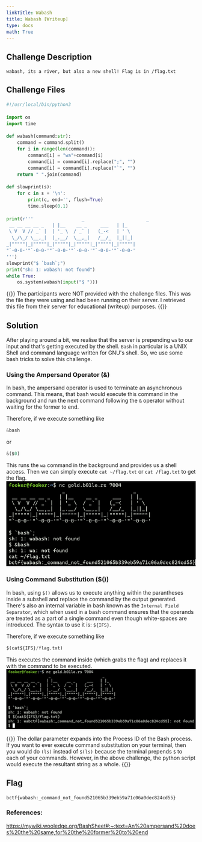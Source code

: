 ```yaml
---
linkTitle: Wabash
title: Wabash [Writeup]
type: docs
math: True
---
```

## Challenge Description

```
wabash, its a river, but also a new shell! Flag is in /flag.txt
```
## Challenge Files
```python
#!/usr/local/bin/python3

import os
import time

def wabash(command:str):
    command = command.split()
    for i in range(len(command)):
        command[i] = "wa"+command[i]
        command[i] = command[i].replace(";", "")
        command[i] = command[i].replace("`", "")
    return " ".join(command)

def slowprint(s):
    for c in s + '\n':
        print(c, end='', flush=True)
        time.sleep(0.1)

print(r'''                  _                       _
 __ __ __ __ _   | |__    __ _     ___   | |_
 \ V  V // _` |  | '_ \  / _` |   (_-<   | ' \
  \_/\_/ \__,_|  |_.__/  \__,_|   /__/_  |_||_|
_|"""""|_|"""""|_|"""""|_|"""""|_|"""""|_|"""""|
"`-0-0-'"`-0-0-'"`-0-0-'"`-0-0-'"`-0-0-'"`-0-0-'
''')
slowprint("$ `bash`;")
print("sh: 1: wabash: not found")
while True:
    os.system(wabash(input("$ ")))
```

{{<callout>}}
The participants were NOT provided with the challenge files. This was the file they were using and had been running on their server. I retrieved this file from their server for educational (writeup) purposes. 
{{</callout>}}

## Solution 
After playing around a bit, we realise that the server is prepending `wa` to our input and that's getting executed by the shell. `Bash` in particular is a UNIX Shell and command language written for GNU's shell. So, we use some bash tricks to solve this challenge. 

### Using the Ampersand Operator (&)
In bash, the ampersand operator is used to terminate an asynchronous command. This means, that bash would execute this command in the background and run the next command following the `&` operator without waiting for the former to end. 

Therefore, if we execute something like 
```python
&bash
```
or 
```python
&($0)
```
This runs the `wa` command in the background and provides us a shell access. Then we can simply execute `cat ~/flag.txt` or `cat /flag.txt` to get the flag.
![alt text](image-1.png)

### Using Command Substitution ($())
In bash, using `$()` allows us to execute anything within the parantheses inside a subshell and replace the command by the output generated. There's also an internal variable in bash known as the `Internal Field Separator`, which when used in a bash command ensures that the operands are treated as a part of a single command even though white-spaces are introduced. The syntax to use it is: `${IFS}`.

Therefore, if we execute something like 
```python
$(cat${IFS}/flag.txt)
```
This executes the command inside (which grabs the flag) and replaces it with the command to be executed. 
![alt text](image-2.png)

{{<callout>}}
The dollar parameter expands into the Process ID of the Bash process. If you want to ever execute command substitution on your terminal, then you would do `(ls)` instead of `$(ls)` because the terminal prepends `$` to each of your commands. However, in the above challenge, the python script would execute the resultant string as a whole. 
{{</callout>}}

## Flag
```
bctf{wabash:_command_not_found521065b339eb59a71c06a0dec824cd55}
```
### References:
https://mywiki.wooledge.org/BashSheet#:~:text=An%20ampersand%20does%20the%20same,for%20the%20former%20to%20end